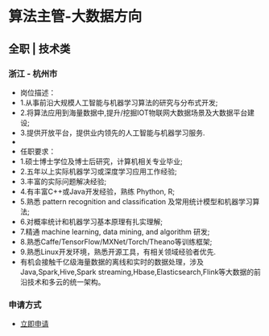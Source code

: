 
# 算法主管-大数据方向
## 全职  |  技术类
### 浙江 - 杭州市

- 岗位描述：
- 1.从事前沿大规模人工智能与机器学习算法的研究与分布式开发;
- 2.将算法应用到海量数据中,提升/挖掘IOT物联网大数据场景及大数据平台建设;
- 3.提供开放平台，提供业内领先的人工智能与机器学习服务.
- &nbsp;
- 任职要求：
- 1.硕士博士学位及博士后研究，计算机相关专业毕业;
- 2.五年以上实际机器学习或深度学习应用工作经验;
- 3.丰富的实际问题解决经验;
- 4.有丰富C++或Java开发经验，熟练 Phython, R;
- 5.熟悉 pattern recognition and classification 及常用统计模型和机器学习算法;
- 6.对概率统计和机器学习基本原理有扎实理解;
- 7.精通 machine learning, data mining, and algorithm 研发;
- 8.熟悉Caffe/TensorFlow/MXNet/Torch/Theano等训练框架;
- 9.熟悉Linux开发环境，熟悉开源工具，有相关领域经验者优先.
- 有机会接触千亿级海量数据的离线和实时的数据处理，涉及Java,Spark,Hive,Spark streaming,Hbase,Elasticsearch,Flink等大数据的前沿技术和多云的统一架构。
### 申请方式
- <a href="mailto:hr@tuya.com?subject=求职简历-算法主管-大数据方向-来自GitHub">立即申请</a>